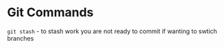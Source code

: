 # Git Commands

`git stash` - to stash work you are not ready to commit if wanting to swtich branches
